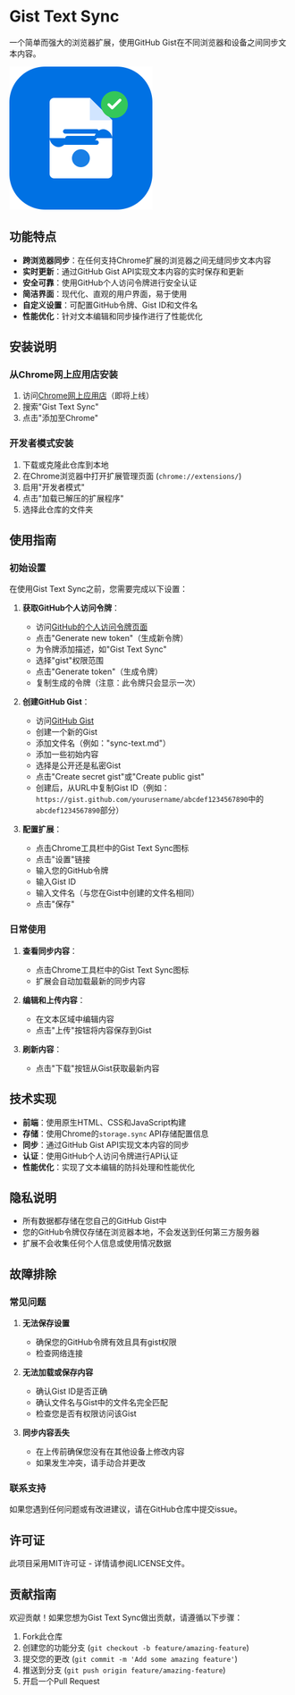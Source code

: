 # Gist Text Sync

一个简单而强大的浏览器扩展，使用GitHub Gist在不同浏览器和设备之间同步文本内容。

![Gist Text Sync Logo](icons/gist-text-sync-icon.svg)

## 功能特点

- **跨浏览器同步**：在任何支持Chrome扩展的浏览器之间无缝同步文本内容
- **实时更新**：通过GitHub Gist API实现文本内容的实时保存和更新
- **安全可靠**：使用GitHub个人访问令牌进行安全认证
- **简洁界面**：现代化、直观的用户界面，易于使用
- **自定义设置**：可配置GitHub令牌、Gist ID和文件名
- **性能优化**：针对文本编辑和同步操作进行了性能优化

## 安装说明

### 从Chrome网上应用店安装

1. 访问[Chrome网上应用店](https://chrome.google.com/webstore/category/extensions)（即将上线）
2. 搜索"Gist Text Sync"
3. 点击"添加至Chrome"

### 开发者模式安装

1. 下载或克隆此仓库到本地
2. 在Chrome浏览器中打开扩展管理页面 (`chrome://extensions/`)
3. 启用"开发者模式"
4. 点击"加载已解压的扩展程序"
5. 选择此仓库的文件夹

## 使用指南

### 初始设置

在使用Gist Text Sync之前，您需要完成以下设置：

1. **获取GitHub个人访问令牌**：
   - 访问[GitHub的个人访问令牌页面](https://github.com/settings/tokens)
   - 点击"Generate new token"（生成新令牌）
   - 为令牌添加描述，如"Gist Text Sync"
   - 选择"gist"权限范围
   - 点击"Generate token"（生成令牌）
   - 复制生成的令牌（注意：此令牌只会显示一次）

2. **创建GitHub Gist**：
   - 访问[GitHub Gist](https://gist.github.com/)
   - 创建一个新的Gist
   - 添加文件名（例如："sync-text.md"）
   - 添加一些初始内容
   - 选择是公开还是私密Gist
   - 点击"Create secret gist"或"Create public gist"
   - 创建后，从URL中复制Gist ID（例如：`https://gist.github.com/yourusername/abcdef1234567890`中的`abcdef1234567890`部分）

3. **配置扩展**：
   - 点击Chrome工具栏中的Gist Text Sync图标
   - 点击"设置"链接
   - 输入您的GitHub令牌
   - 输入Gist ID
   - 输入文件名（与您在Gist中创建的文件名相同）
   - 点击"保存"

### 日常使用

1. **查看同步内容**：
   - 点击Chrome工具栏中的Gist Text Sync图标
   - 扩展会自动加载最新的同步内容

2. **编辑和上传内容**：
   - 在文本区域中编辑内容
   - 点击"上传"按钮将内容保存到Gist

3. **刷新内容**：
   - 点击"下载"按钮从Gist获取最新内容

## 技术实现

- **前端**：使用原生HTML、CSS和JavaScript构建
- **存储**：使用Chrome的`storage.sync` API存储配置信息
- **同步**：通过GitHub Gist API实现文本内容的同步
- **认证**：使用GitHub个人访问令牌进行API认证
- **性能优化**：实现了文本编辑的防抖处理和性能优化

## 隐私说明

- 所有数据都存储在您自己的GitHub Gist中
- 您的GitHub令牌仅存储在浏览器本地，不会发送到任何第三方服务器
- 扩展不会收集任何个人信息或使用情况数据

## 故障排除

### 常见问题

1. **无法保存设置**
   - 确保您的GitHub令牌有效且具有gist权限
   - 检查网络连接

2. **无法加载或保存内容**
   - 确认Gist ID是否正确
   - 确认文件名与Gist中的文件名完全匹配
   - 检查您是否有权限访问该Gist

3. **同步内容丢失**
   - 在上传前确保您没有在其他设备上修改内容
   - 如果发生冲突，请手动合并更改

### 联系支持

如果您遇到任何问题或有改进建议，请在GitHub仓库中提交issue。

## 许可证

此项目采用MIT许可证 - 详情请参阅LICENSE文件。

## 贡献指南

欢迎贡献！如果您想为Gist Text Sync做出贡献，请遵循以下步骤：

1. Fork此仓库
2. 创建您的功能分支 (`git checkout -b feature/amazing-feature`)
3. 提交您的更改 (`git commit -m 'Add some amazing feature'`)
4. 推送到分支 (`git push origin feature/amazing-feature`)
5. 开启一个Pull Request